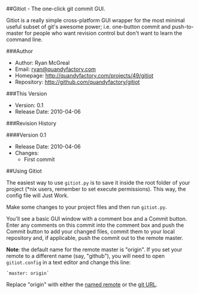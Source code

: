 ##Gitiot - The one-click git commit GUI.

Gitiot is a really simple cross-platform GUI wrapper for the most minimal useful subset of git's awesome power; i.e. one-button commit and push-to-master for people who want revision control but don't want to learn the command line.

###Author

* Author: Ryan McGreal
* Email: ryan@quandyfactory.com
* Homepage: http://quandyfactory.com/projects/49/gitiot
* Repository: http://github.com/quandyfactory/gitiot

###This Version

* Version: 0.1
* Release Date: 2010-04-06

###Revision History

####Version 0.1

* Release Date: 2010-04-06
* Changes:
    * First commit

##Using Gitiot

The easiest way to use `gitiot.py` is to save it inside the root folder of your project (*nix users, remember to set execute permissions). This way, the config file will Just Work.

Make some changes to your project files and then run `gitiot.py`. 

You'll see a basic GUI window with a comment box and a Commit button. Enter any comments on this commit into the comment box and push the Commit button to add your changed files, commit them to your local repository and, if applicable, push the commit out to the remote master. 

**Note**: the default name for the remote master is "origin". If you set your remote to a different name (say, "github"), you will need to open `gitiot.config` in a text editor and change this line:

    `master: origin`

Replace "origin" with either the [named remote](http://www.kernel.org/pub/software/scm/git/docs/git-push.html#REMOTES) or the [git URL]().
